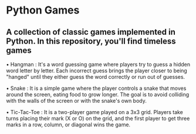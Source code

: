 # Python Games

## A collection of classic games implemented in Python. In this repository, you'll find timeless games

• Hangman : It's a word guessing game where players try to guess a hidden word letter by letter. Each incorrect guess brings the player closer to being "hanged" until they either guess the word correctly or run out of guesses.

• Snake : It is a simple game where the player controls a snake that moves around the screen, eating food to grow longer. The goal is to avoid colliding with the walls of the screen or with the snake's own body.

• Tic-Tac-Toe : It is a two-player game played on a 3x3 grid. Players take turns placing their mark (X or O) on the grid, and the first player to get three marks in a row, column, or diagonal wins the game.
